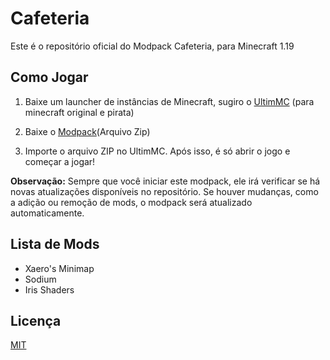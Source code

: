 
# Cafeteria

Este é o repositório oficial do Modpack Cafeteria, para Minecraft 1.19


## Como Jogar

1. Baixe um launcher de instâncias de Minecraft, sugiro o [UltimMC](https://nightly.link/UltimMC/Launcher/workflows/main/develop) (para minecraft original e pirata)

2. Baixe o [Modpack](https://www.dropbox.com/scl/fi/f70sl7t647hcny8tbu95a/Cafeteria.zip?rlkey=us7auisvdswqtghnoh662xq80&st=p3i9ntju&dl=0)(Arquivo Zip)

3. Importe o arquivo ZIP no UltimMC. Após isso, é só abrir o jogo e começar a jogar!

**Observação:** Sempre que você iniciar este modpack, ele irá verificar se há novas atualizações disponíveis no repositório. Se houver mudanças, como a adição ou remoção de mods, o modpack será atualizado automaticamente.

## Lista de Mods

- Xaero's Minimap
- Sodium
- Iris Shaders


## Licença

[MIT](https://choosealicense.com/licenses/mit/)

